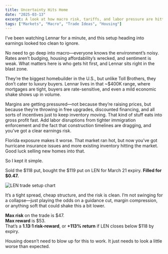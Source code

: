 ```yaml
---
title: Uncertainty Hits Home
date: "2025-03-13"
excerpt: A look at how macro risk, tariffs, and labor pressure are hitting U.S. homebuilders where it hurts.  
tags: ["Markets", "Macro", "Trade Ideas", "Housing"] 
---
```


I’ve been watching Lennar for a minute, and this setup heading into earnings looked too clean to ignore.

No need to go deep into macro—everyone knows the environment’s noisy. Rates aren’t budging, housing affordability’s wrecked, and sentiment is weak. What matters here is who gets hit first, and Lennar sits right in the blast zone.

They’re the biggest homebuilder in the U.S., but unlike Toll Brothers, they don’t cater to luxury buyers. Lennar lives in that ~$400K range, where mortgages are tight, buyers are rate-sensitive, and even a mild economic shake shows up in volume.

Margins are getting pressured—not because they’re raising prices, but because they’re throwing in free upgrades, discounted financing, and all sorts of incentives just to keep inventory moving. That kind of stuff eats into gross profit fast. Add labor disruptions from tighter immigration enforcement and the fact that construction timelines are dragging, and you’ve got a clear earnings risk.

Florida exposure makes it worse. That market ran hot, but now you’ve got hurricane insurance issues and more existing inventory hitting the market. Good luck selling new homes into that.

So I kept it simple.

Sold the $118 put, bought the $119 put on LEN for March 21 expiry. **Filled for $0.47.**

![LEN trade setup chart](/my-dark-blog/LEN.png)

It’s a tight spread, cheap structure, and the risk is clean. I’m not swinging for a collapse—just playing the odds on a guidance cut, margin compression, or anything soft that could shake this a bit lower.

**Max risk** on the trade is $47.  
**Max reward** is $53.  
That’s a **1.13:1 risk-reward**, or **+113% return** if LEN closes below $118 by expiry.

Housing doesn’t need to blow up for this to work. It just needs to look a little worse than expected.

